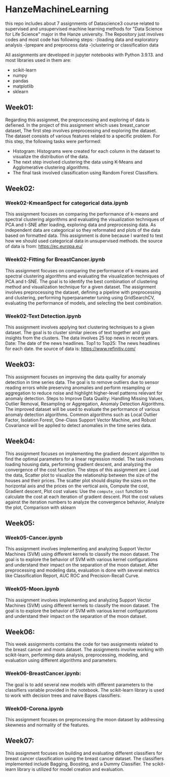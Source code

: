 # HanzeMachineLearning
this repo includes about 7 assignments of Datascience3 course related to supervised and unsupervised machine learning methods for "Data Science for Life Science" major in the Hanze university. The Repository just involves codes and most code has following steps:
-)loading data and exploratory analysis
-)prepare and preprocess data
-)clustering or classification data

All assignments are developed in jupyter notebooks with Python 3.9.13. and most libraries used in them are:
- scikit-learn
- numpy
- pandas
- matplotlib
- sklearn

## Week01:
Regarding this assignmet, the preprocessing and exploring of data is defiened.
In the project of this assignment which uses breast_cancer dataset, The first step involves preprocessing and exploring the dataset. 
The dataset consists of various features related to a specific problem. For this step, the following tasks were performed:
- Histogram: Histograms were created for each column in the dataset to visualize the distribution of the data.
- The next step involved clustering the data using K-Means and Agglomerative clustering algorithms. 
- The final task involved classification using Random Forest Classifiers.

## Week02:
### Week02-KmeanSpect for categorical data.ipynb
This assignment focuses on comparing the performance of k-means and spectral clustering algorithms and evaluating the visualization techniques of PCA and t-SNE after loading, exploring data and preprocessing data. As independent data are categorical so they reformated and plots of the data based on formatted data. This assignment is done because I wanted to test how we should used categorical data in unsupervised methods.
the source of data is from: https://ec.europa.eu/
### Week02-Fitting for BreastCancer.ipynb
This assignment focuses on comparing the performance of k-means and spectral clustering algorithms and evaluating the visualization techniques of PCA and t-SNE. The goal is to identify the best combination of clustering method and visualization technique for a given dataset. The assignment involves preprocessing the dataset, defining a pipeline with preprocessing and clustering, performing hyperparameter tuning using GridSearchCV, evaluating the performance of models, and selecting the best combination.
### Week02-Text Detection.ipynb
This assignment involves applying text clustering techniques to a given dataset. The goal is to cluster similar pieces of text together and gain insights from the clusters.
The data involves 25 top news in recent years. Date: The date of the news headlines. Top1 to Top25: The news headlines for each date.
the source of data is: https://www.refinitiv.com/

## Week03:
This assignment focuses on improving the data quality for anomaly detection in time series data. The goal is to remove outliers due to sensor reading errors while preserving anomalies and perform resampling or aggregation to reduce noise and highlight higher-level patterns relevant for anomaly detection.
Steps to Improve Data Quality: 
Handling Missing Values, Outlier Removal, Resampling or Aggregation, Anomaly Detection Algorithms.
The improved dataset will be used to evaluate the performance of various anomaly detection algorithms. Common algorithms such as Local Outlier Factor, Isolation Forest, One-Class Support Vector Machine, and Robust Covariance will be applied to detect anomalies in the time series data.

## Week04:
This assignment focuses on implementing the gradient descent algorithm to find the optimal parameters for a linear regression model. The task involves loading housing data, performing gradient descent, and analyzing the convergence of the cost function. The steps of this assignment are:
Load the data, Scatter plot to visualize the relationship between the size of the houses and their prices. The scatter plot should display the sizes on the horizontal axis and the prices on the vertical axis, Compute the cost, Gradient descent, Plot cost values: Use the `compute_cost` function to calculate the cost at each iteration of gradient descent. Plot the cost values against the iteration numbers to analyze the convergence behavior, Analyze the plot, Comparison with sklearn

## Week05:
### Week05-Cancer.ipynb
This assignment involves implementing and analyzing Support Vector Machines (SVM) using different kernels to classify the moon dataset. The goal is to explore the behavior of SVM with various kernel configurations and understand their impact on the separation of the moon dataset. After preprocessing and modeling data, evaluation is done with several metrics like Classification Report, AUC ROC and Precision-Recall Curve.
### Week05-Moon.ipynb
This assignment involves implementing and analyzing Support Vector Machines (SVM) using different kernels to classify the moon dataset. The goal is to explore the behavior of SVM with various kernel configurations and understand their impact on the separation of the moon dataset.

## Week06:
This week assignments contains the code for two assignments related to the breast cancer and moon dataset. The assignments involve working with scikit-learn, performing data analysis, preprocessing, modeling, and evaluation using different algorithms and parameters. 
### Week06-BreastCancer.ipynb:
The goal is to add several new models with different parameters to the classifiers variable provided in the notebook. The scikit-learn library is used to work with decision trees and naive Bayes classifiers. 
### Week06-Corona.ipynb
This assignment focuses on preprocessing the moon dataset by addressing skewness and normality of the features.

## Week07:
This assignment focuses on building and evaluating different classifiers for breast cancer classification using the breast cancer dataset. The classifiers implemented include Bagging, Boosting, and a Dummy Classifier. The scikit-learn library is utilized for model creation and evaluation.
